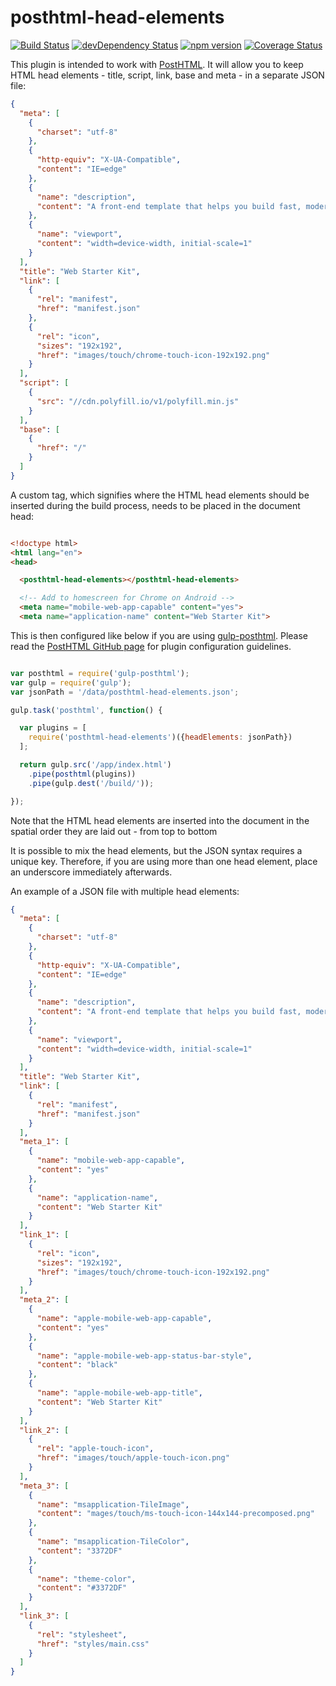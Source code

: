 # posthtml-head-elements 

[![Build Status][ci-img]][ci]
[![devDependency Status](https://david-dm.org/tcotton/portfolio/dev-status.svg?style=flat-square)](https://david-dm.org/tcotton/posthtml-head-elements#info=devDependencies)
[![npm version](https://badge.fury.io/js/posthtml-head-elements.svg)](http://badge.fury.io/js/posthtml-head-elements)
[![Coverage Status](https://coveralls.io/repos/TCotton/posthtml-head-elements/badge.svg?branch=master&service=github)](https://coveralls.io/github/TCotton/posthtml-head-elements?branch=master)

[ci-img]: https://travis-ci.org/TCotton/posthtml-head-elements.svg
[ci]: https://travis-ci.org/TCotton/posthtml-head-elements

This plugin is intended to work with [PostHTML](https://github.com/posthtml/posthtml). It will allow you to keep HTML head elements - title, script, link, base and meta - in a separate JSON file:

```json
{
  "meta": [
    {
      "charset": "utf-8"
    },
    {
      "http-equiv": "X-UA-Compatible",
      "content": "IE=edge"
    },
    {
      "name": "description",
      "content": "A front-end template that helps you build fast, modern mobile web apps."
    },
    {
      "name": "viewport",
      "content": "width=device-width, initial-scale=1"
    }
  ],
  "title": "Web Starter Kit",
  "link": [
    {
      "rel": "manifest",
      "href": "manifest.json"
    },
    {
      "rel": "icon",
      "sizes": "192x192",
      "href": "images/touch/chrome-touch-icon-192x192.png"
    }
  ],
  "script": [
    {
      "src": "//cdn.polyfill.io/v1/polyfill.min.js"
    }
  ],
  "base": [
    {
      "href": "/"
    }
  ]
}
```

A custom tag, which signifies where the HTML head elements should be inserted during the build process, needs to be placed in the document head:

```html

<!doctype html>
<html lang="en">
<head>

  <posthtml-head-elements></posthtml-head-elements>

  <!-- Add to homescreen for Chrome on Android -->
  <meta name="mobile-web-app-capable" content="yes">
  <meta name="application-name" content="Web Starter Kit">

```

This is then configured like below if you are using [gulp-posthtml](https://www.npmjs.com/package/gulp-posthtml).
Please read the [PostHTML GitHub page](https://github.com/posthtml/posthtml) for plugin configuration guidelines.

```javascript

var posthtml = require('gulp-posthtml');
var gulp = require('gulp');
var jsonPath = '/data/posthtml-head-elements.json';

gulp.task('posthtml', function() {

  var plugins = [
    require('posthtml-head-elements')({headElements: jsonPath})
  ];

  return gulp.src('/app/index.html')
    .pipe(posthtml(plugins))
    .pipe(gulp.dest('/build/'));

});

```

Note that the HTML head elements are inserted into the document in the spatial order they are laid out - from top to bottom

It is possible to mix the head elements, but the JSON syntax requires a unique key. Therefore, if you are using more than one head element, place an underscore immediately afterwards.

An example of a JSON file with multiple head elements:

```json
{
  "meta": [
    {
      "charset": "utf-8"
    },
    {
      "http-equiv": "X-UA-Compatible",
      "content": "IE=edge"
    },
    {
      "name": "description",
      "content": "A front-end template that helps you build fast, modern mobile web apps."
    },
    {
      "name": "viewport",
      "content": "width=device-width, initial-scale=1"
    }
  ],
  "title": "Web Starter Kit",
  "link": [
    {
      "rel": "manifest",
      "href": "manifest.json"
    }
  ],
  "meta_1": [
    {
      "name": "mobile-web-app-capable",
      "content": "yes"
    },
    {
      "name": "application-name",
      "content": "Web Starter Kit"
    }
  ],
  "link_1": [
    {
      "rel": "icon",
      "sizes": "192x192",
      "href": "images/touch/chrome-touch-icon-192x192.png"
    }
  ],
  "meta_2": [
    {
      "name": "apple-mobile-web-app-capable",
      "content": "yes"
    },
    {
      "name": "apple-mobile-web-app-status-bar-style",
      "content": "black"
    },
    {
      "name": "apple-mobile-web-app-title",
      "content": "Web Starter Kit"
    }
  ],
  "link_2": [
    {
      "rel": "apple-touch-icon",
      "href": "images/touch/apple-touch-icon.png"
    }
  ],
  "meta_3": [
    {
      "name": "msapplication-TileImage",
      "content": "mages/touch/ms-touch-icon-144x144-precomposed.png"
    },
    {
      "name": "msapplication-TileColor",
      "content": "3372DF"
    },
    {
      "name": "theme-color",
      "content": "#3372DF"
    }
  ],
  "link_3": [
    {
      "rel": "stylesheet",
      "href": "styles/main.css"
    }
  ]
}
```
